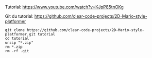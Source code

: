 

Tutorial: https://www.youtube.com/watch?v=KJpP85tnOKg

Git du tutorial: https://github.com/clear-code-projects/2D-Mario-style-platformer

    git clone https://github.com/clear-code-projects/2D-Mario-style-platformer.git tutorial
    cd tutorial
    unzip "*.zip"
    rm *.zip
    rm -rf .git
